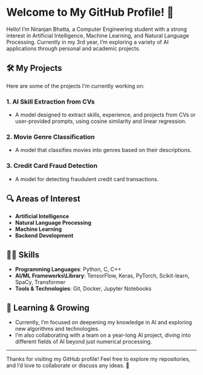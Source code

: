 # Welcome to My GitHub Profile! 👋

Hello! I’m Niranjan Bhatta, a Computer Engineering student with a strong interest in Artificial Intelligence, Machine Learning, and Natural Language Processing. Currently in my 3rd year, I’m exploring a variety of AI applications through personal and academic projects.

## 🛠️ My Projects
Here are some of the projects I'm currently working on:
### 1. **AI Skill Extraction from CVs** 
- A model designed to extract skills, experience, and projects from CVs or user-provided prompts, using cosine similarity and linear regression.
### 2. **Movie Genre Classification**
- A model that classifies movies into genres based on their descriptions.
### 3. **Credit Card Fraud Detection**
- A model for detecting fraudulent credit card transactions.


## 🔍 Areas of Interest
- **Artificial Intelligence**
- **Natural Language Processing**
- **Machine Learning**
- **Backend Development**

## 🧑‍💻 Skills
- **Programming Languages**: Python, C, C++
- **AI/ML Frameworks\Library**: TensorFlow, Keras, PyTorch, Scikit-learn, SpaCy, Transformer
- **Tools & Technologies**: Git, Docker, Jupyter Notebooks

## 🌱 Learning & Growing
- Currently, I’m focused on deepening my knowledge in AI and exploring new algorithms and technologies.
- I’m also collaborating with a team on a year-long AI project, diving into different fields of AI beyond just numerical processing.


---

Thanks for visiting my GitHub profile! Feel free to explore my repositories, and I’d love to collaborate or discuss any ideas. 🚀
